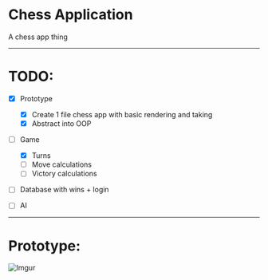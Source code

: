 # Chess Application
A chess app thing

***

# TODO:
- [x] Prototype
	- [x] Create 1 file chess app with basic rendering and taking
	- [x] Abstract into OOP

- [ ] Game
	- [x] Turns
	- [ ] Move calculations
	- [ ] Victory calculations

- [ ] Database with wins + login

- [ ] AI

***
# Prototype:
![Imgur](https://i.imgur.com/mK8OsH0.png)
